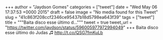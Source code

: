 
+++
author = "Jaydson Gomes"
categories = ["tweet"]
date = "Wed May 06 17:37:53 +0000 2015"
draft = false
image = "No media found for this Tweet"
slug = "41c863f208ccf2346ce95437b18d5798ea643f39"
tags = ["tweet"]
title = """Baita disco esse último d..."""
tweet = true
tweet_url = "https://twitter.com/jaydson/status/596005977972994049"
+++
Baita disco esse último do Judas ♫ http://t.co/QSG7fmKuLb
